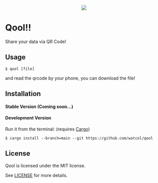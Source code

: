 <div align="center"><img src="https://raw.githubusercontent.com/watcol/qool/main/assets/logo.svg"></div>

# Qool!!
Share your data via QR Code!

## Usage
```shell
$ qool [file]
```
and read the qrcode by your phone, you can download the file!

## Installation
#### Stable Version (Coming soon...)
#### Development Version
Run it from the terminal: (requires [Cargo](https://github.com/rust-lang/cargo))
```shell
$ cargo install --branch=main --git https://github.com/watcol/qool
```

## License
Qool is licensed under the MIT license.

See [LICENSE](https://github.com/watcol/qool/blob/main/LICENSE) for more details.
